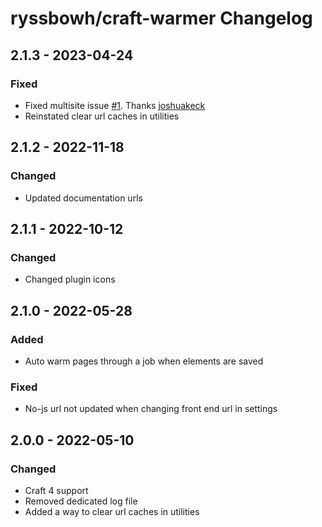# ryssbowh/craft-warmer Changelog

## 2.1.3 - 2023-04-24

### Fixed

- Fixed multisite issue [#1](https://github.com/ryssbowh/craft-warmer/pull/1). Thanks [joshuakeck](https://github.com/joshuakeck)
- Reinstated clear url caches in utilities

## 2.1.2 - 2022-11-18

### Changed

- Updated documentation urls

## 2.1.1 - 2022-10-12

### Changed

- Changed plugin icons

## 2.1.0 - 2022-05-28

### Added

- Auto warm pages through a job when elements are saved

### Fixed

- No-js url not updated when changing front end url in settings

## 2.0.0 - 2022-05-10

### Changed

- Craft 4 support
- Removed dedicated log file
- Added a way to clear url caches in utilities